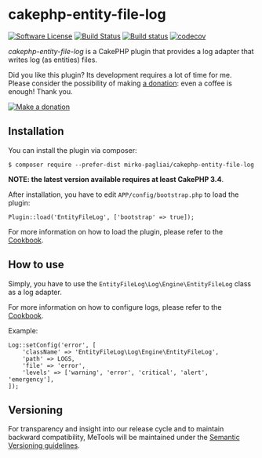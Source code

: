 # cakephp-entity-file-log

[![Software License](https://img.shields.io/badge/license-MIT-brightgreen.svg?style=flat-square)](LICENSE.txt)
[![Build Status](https://travis-ci.org/mirko-pagliai/cakephp-entity-file-log.svg?branch=master)](https://travis-ci.org/mirko-pagliai/cakephp-entity-file-log)
[![Build status](https://ci.appveyor.com/api/projects/status/rxadqjs0blb906jq?svg=true)](https://ci.appveyor.com/project/mirko-pagliai/cakephp-entity-file-log)
[![codecov](https://codecov.io/gh/mirko-pagliai/cakephp-entity-file-log/branch/master/graph/badge.svg)](https://codecov.io/gh/mirko-pagliai/cakephp-entity-file-log)

*cakephp-entity-file-log* is a CakePHP plugin that provides a log adapter that writes log (as entities) files.

Did you like this plugin? Its development requires a lot of time for me.  
Please consider the possibility of making [a donation](//paypal.me/mirkopagliai): even a coffee is enough! Thank you.

[![Make a donation](https://www.paypalobjects.com/webstatic/mktg/logo-center/logo_paypal_carte.jpg)](//paypal.me/mirkopagliai)

## Installation
You can install the plugin via composer:

    $ composer require --prefer-dist mirko-pagliai/cakephp-entity-file-log

**NOTE: the latest version available requires at least CakePHP 3.4**.

After installation, you have to edit `APP/config/bootstrap.php` to load the plugin:

    Plugin::load('EntityFileLog', ['bootstrap' => true]);

For more information on how to load the plugin, please refer to the 
[Cookbook](https://book.cakephp.org/3.0/en/core-libraries/logging.html#logging-configuration).

## How to use
Simply, you have to use the `EntityFileLog\Log\Engine\EntityFileLog` class as a log adapter.

For more information on how to configure logs, please refer to the 
[Cookbook](http://book.cakephp.org/3.0/en/plugins.html#loading-a-plugin).

Example:

    Log::setConfig('error', [
        'className' => 'EntityFileLog\Log\Engine\EntityFileLog',
        'path' => LOGS,
        'file' => 'error',
        'levels' => ['warning', 'error', 'critical', 'alert', 'emergency'],
    ]);

## Versioning
For transparency and insight into our release cycle and to maintain backward compatibility, 
MeTools will be maintained under the [Semantic Versioning guidelines](http://semver.org).
